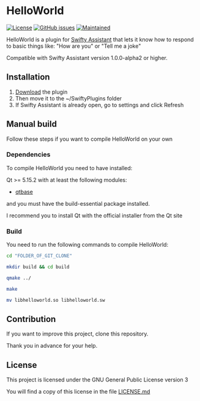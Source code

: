 # HelloWorld
[![License](https://img.shields.io/badge/license-GPLv3.0-blue.svg)](https://www.gnu.org/licenses/gpl-3.0.html) [![GitHub issues](https://img.shields.io/github/issues/Swiftapp-hub/HelloWorld-Plugin-Swifty-Assistant.svg)](https://github.com/Swiftapp-hub/HelloWorld-Pluginy-Swifty-Assistant/issues) [![Maintained](https://img.shields.io/maintenance/yes/2021.svg)](https://github.com/Swiftapp-hub/HelloWorld-Plugin-Swifty-Assistant/commits/develop)

HelloWorld is a plugin for [Swifty Assistant](https://github.com/Swiftapp-hub/Swifty-Assistant) that lets it know how to respond to basic things like: "How are you" or "Tell me a joke"

Compatible with Swifty Assistant version 1.0.0-alpha2 or higher.

## Installation

1. [Download](https://github.com/Swiftapp-hub/HelloWorld-Plugin-Swifty-Assistant/releases/) the plugin
2. Then move it to the ~/SwiftyPlugins folder
3. If Swifty Assistant is already open, go to settings and click Refresh

## Manual build

Follow these steps if you want to compile HelloWorld on your own

### Dependencies

To compile HelloWorld you need to have installed:

Qt >= 5.15.2 with at least the following modules:

* [qtbase](http://code.qt.io/cgit/qt/qtbase.git)

and you must have the build-essential package installed.

I recommend you to install Qt with the official installer from the Qt site

### Build

You need to run the following commands to compile HelloWorld:

```bash
cd "FOLDER_OF_GIT_CLONE"
```

```bash
mkdir build && cd build
```

```bash
qmake ../
```

```bash
make
```

```bash
mv libhelloworld.so libhelloworld.sw
```

## Contribution

If you want to improve this project, clone this repository.

Thank you in advance for your help.

## License

This project is licensed under the GNU General Public License version 3

You will find a copy of this license in the file [LICENSE.md](https://github.com/Swiftapp-hub/ControlSettings-Plugin-Swifty-Assistant/blob/master/LICENSE.md)
